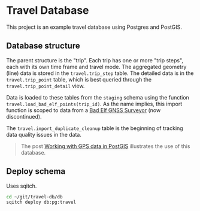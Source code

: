 # Travel Database

This project is an example travel database using Postgres and
PostGIS.

## Database structure

The parent structure is the "trip".  Each trip has one or more "trip steps", each with its own time frame and travel mode.  The aggregated geometry (line) data is stored in the `travel.trip_step` table.  The
detailed data is in the `travel.trip_point` table, which is best
queried through the `travel.trip_point_detail` view.

Data is loaded to these tables from the `staging` schema using the function
`travel.load_bad_elf_points(trip_id)`.  As the name implies, this import function
is scoped to data from a [Bad Elf GNSS Surveyor](https://bad-elf.com/pages/be-gps-3300-detail)
(now discontinued).

The `travel.import_duplicate_cleanup` table is the beginning of tracking
data quality issues in the data.

> The post [Working with GPS data in PostGIS](https://blog.rustprooflabs.com/2023/12/gps-gpx-postgis-processing) illustrates the use of this database.


## Deploy schema

Uses sqitch.

```bash
cd ~/git/travel-db/db
sqitch deploy db:pg:travel
```


